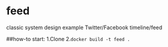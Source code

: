 # feed

classic system design example Twitter/Facebook timeline/feed 

##how-to start:
1.Clone
2.`docker build -t feed .`
